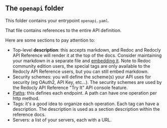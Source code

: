 ## The `openapi` folder

This folder contains your entrypoint `openapi.yaml`.

That file contains references to the entire API definition.

Here are some sections to pay attention to:

* Top-level **description**: this accepts markdown, and Redoc and Redocly API Reference will render it at the top of the
  docs. Consider maintaining your markdown in a separate file
  and [embedding it](https://redocly.com/docs/api-reference-docs/embedded-markdown/). Note to Redoc community edition
  users, the special tags are only available to the Redocly API Reference users, but you can still embed markdown.
* Security schemes: you will define the scheme(s) your API uses for security (eg OAuth2, API Key, etc...). The security
  schemes are used by the Redocly API Reference "Try It" API console feature.
* [Paths](paths/README.md): this defines each endpoint. A path can have one operation per http method.
* Tags: it's a good idea to organize each operation. Each tag can have a description. The description is used as a
  section description within the reference docs.
* Servers: a list of your servers, each with a URL.
